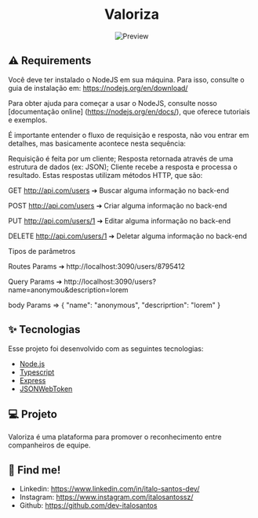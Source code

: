 <h1 align="center">Valoriza</h1>

<p align="center">
  <img alt="Preview" src="https://raw.githubusercontent.com/rocketseat-education/nlw-06-nodejs/master/.github/preview.png">
</p>

## ⚠️ Requirements

Você deve ter instalado o NodeJS em sua máquina. Para isso, consulte o guia de instalação em: https://nodejs.org/en/download/

Para obter ajuda para começar a usar o NodeJS, consulte nosso
[documentação online] (https://nodejs.org/en/docs/), que oferece tutoriais e exemplos.

É importante entender o fluxo de requisição e resposta, não vou entrar em detalhes, mas basicamente acontece nesta sequência:

Requisição é feita por um cliente;
Resposta retornada através de uma estrutura de dados (ex: JSON);
Cliente recebe a resposta e processa o resultado.
Estas respostas utilizam métodos HTTP, que são:

GET  http://api.com/users
➔ Buscar alguma informação no back-end

POST  http://api.com/users
➔ Criar alguma informação no back-end

PUT  http://api.com/users/1
➔ Editar alguma informação no back-end

DELETE  http://api.com/users/1
➔ Deletar alguma informação no back-end

Tipos de parâmetros

Routes Params ➔ 
http://localhost:3090/users/8795412

Query Params ➔ 
http://localhost:3090/users?name=anonymou&description=lorem

  body Params => {
    "name": "anonymous",
    "descriprtion": "lorem" 
 } 

## ✨ Tecnologias

Esse projeto foi desenvolvido com as seguintes tecnologias:

- [Node.js](https://nodejs.org/en/)
- [Typescript](https://www.typescriptlang.org/)
- [Express](https://expressjs.com/pt-br/)
- [JSONWebToken](https://github.com/auth0/node-jsonwebtoken#readme)

## 💻 Projeto

Valoriza é uma plataforma para promover o reconhecimento entre companheiros de equipe.

## 🔗 Find me!
- Linkedin: https://www.linkedin.com/in/italo-santos-dev/
- Instagram: https://www.instagram.com/italosantossz/
- Github: https://github.com/dev-italosantos
